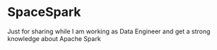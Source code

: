 # SpaceSpark
Just for sharing while I am working as Data Engineer and get a strong knowledge about Apache Spark

